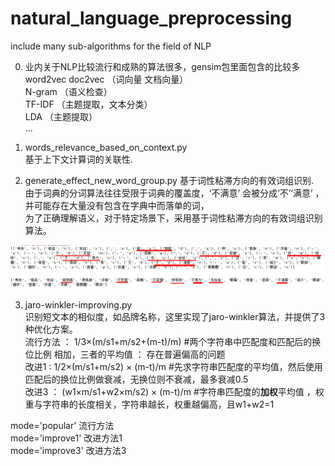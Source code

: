 # natural_language_preprocessing
include many sub-algorithms for the field of NLP

0. 业内关于NLP比较流行和成熟的算法很多，gensim包里面包含的比较多    
word2vec doc2vec （词向量  文档向量）  
N-gram （语义检查）  
TF-IDF （主题提取，文本分类）   
LDA （主题提取）   
...  

1. words_relevance_based_on_context.py   
基于上下文计算词的关联性.      
  
2. generate_effect_new_word_group.py 
基于词性粘滞方向的有效词组识别.  
由于词典的分词算法往往受限于词典的覆盖度，‘不满意’ 会被分成‘不’‘满意’ ，并可能存在大量没有包含在字典中而落单的词，    
为了正确理解语义，对于特定场景下，采用基于词性粘滞方向的有效词组识别算法。   

![effect1](https://github.com/laura-zhang-cn/natural_language_preprocessing/blob/master/effect-images/concat_prop_word_effect.png)  


3. jaro-winkler-improving.py   
识别短文本的相似度，如品牌名称，这里实现了jaro-winkler算法，并提供了3种优化方案。    
流行方法 ： 1/3×(m/s1+m/s2+(m-t)/m)   #两个字符串中匹配度和匹配后的换位比例 相加，三者的平均值 ： 存在普遍偏高的问题    
改进1   :  1/2×(m/s1+m/s2) × (m-t)/m  #先求字符串匹配度的平均值，然后使用匹配后的换位比例做衰减，无换位则不衰减，最多衰减0.5    
改进3 ：   (w1×m/s1+w2×m/s2) × (m-t)/m #字符串匹配度的**加权**平均值 ，权重与字符串的长度相关，字符串越长，权重越偏高，且w1+w2=1    
  
mode='popular' 流行方法  
mode='improve1' 改进方法1  
mode='improve3' 改进方法3  
